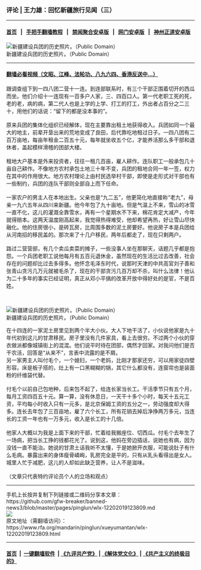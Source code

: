 ### 评论 | 王力雄：回忆新疆旅行见闻（三）
------------------------

#### [首页](https://github.com/gfw-breaker/banned-news3/blob/master/README.md) &nbsp;&nbsp;|&nbsp;&nbsp; [手把手翻墙教程](https://github.com/gfw-breaker/guides/wiki) &nbsp;&nbsp;|&nbsp;&nbsp; [禁闻聚合安卓版](https://github.com/gfw-breaker/bn-android) &nbsp;&nbsp;|&nbsp;&nbsp; [网门安卓版](https://github.com/oGate2/oGate) &nbsp;&nbsp;|&nbsp;&nbsp; [神州正道安卓版](https://github.com/SzzdOgate/update) 



<div id="headerimg">
 <img alt="新疆建设兵团的历史照片。（Public Domain）" src="https://www.rfa.org/mandarin/pinglun/xueyumantan/wlx-12202019123809.html/160fcd392b679103354940.jpg/@@images/8f556a21-1416-48bb-bff3-e71a3344b5f0.jpeg" title="新疆建设兵团的历史照片。（Public Domain）"/>
 <div id="headerimgcontents">
  <div id="headerimgcaption">
   <span>
    新疆建设兵团的历史照片。（Public Domain）
   </span>
   <!-- zoomattribute -->
  </div>
  <!-- headerimgcaption -->
 </div>
 <!-- headerimagecontents -->
</div>

<hr/>


#### [翻墙必看视频（文昭、江峰、法轮功、八九六四、香港反送中...）](https://github.com/gfw-breaker/banned-news3/blob/master/pages/link3.md)

<div id="storytext">
 <div>
  <div class="slot_header">
  </div>
 </div>
 <p>
  跟调查组下到一四八团二营十一连。到连部联系时，有三个干部正围着切开的西瓜而坐。他们介绍十一连现有一百多户人家，三、四百口人。第一代老职工死的死，老的老，病的病，第二代人也是上学的上学、打工的打工，外出者占百分之二三十，用他们的话说：“留下的都是没本事的”。
  <br/>
  <br/>
  原来兵团的集体化组织已经解体，现在主要靠出租土地获得收入。兵团如同一个最大的地主，前辈开垦出来的荒地变成了良田，后代靠吃地租过日子。一四八团有二百万亩地，每亩年租金二百五十元，每年就坐收五个亿，才能养活那么多干部和退休者，盖起模样滑稽的团部大楼。
  <br/>
  <br/>
  租地大户基本是外来投资者，往往一租几百亩，雇人耕作。连队职工一般承包几十亩自己耕作。不像地方农村承包土地三十年不变，兵团的租地合同一年一签，权力在其中的作用很大。地方农村理论上由村民选举村干部，即使是走形式对干部也有一些制约，兵团的连队干部则全部自上而下任命。
  <br/>
  <br/>
  一家农户的男主人在本地出生。父亲也是“九二五”，他更简化地直接称“老九”，母亲一九六五年从四川来新疆。他今年包了九十亩地。但是气温上不来，雪山的冰雪一直不化，这儿的灌溉全靠雪水，再有一个星期水不下来，棉花肯定大减产，今年就得赔本。这两天温度刚高起来，我觉得热得难受，他却希望再热，好让雪山尽快融化。他的住房很小，是砖瓦房，比周围多数的泥土房要好。他说房子本是兵团给从河南招的移民盖的。那次来了十几户移民，两年后都走了，现在只剩两户。
  <br/>
  <br/>
  路过二营营部，有几个卖瓜卖菜的摊子，一些没事人坐在那聊天，话题几乎都是抱怨。一个兵团老职工说他每月有五百元退休金，虽然现在的生活比过去改善，社会存在的问题却比过去多得多。他怀念毛泽东时代，说那时天津的中共高官刘子善和张青山贪污几万元就被毛杀了，现在的干部贪污几百万却不杀，叫什么法律！他认为二十多年的事实已经证明，真正从邓小平搞的改革开放中得好处的是官，不是百姓。
 </p>
 <p>
  <br/>
  <div class="image-inline captioned" style="width:640px;">
   <div style="width:640px;">
    <img alt="新疆建设兵团的历史照片。（Public Domain）" src="https://www.rfa.org/mandarin/pinglun/xueyumantan/wlx-12202019123809.html/160fcd3921379103352308.jpg" title="新疆建设兵团的历史照片。（Public Domain）"/>
   </div>
   <div class="image-caption">
    <span style="width:640px;">
     新疆建设兵团的历史照片。（Public Domain）
    </span>
    <span class="copyright">
    </span>
   </div>
  </div>
 </p>
 <p>
  在十四连的一家泥土房里见到两个半大小伙。大人下地干活了，小伙说他家是九十年代初到这儿的甘肃移民。房子里没有几件家具，看上去很穷。不过两个小伙的穿衣做派都像城镇街上的混混。他们说平时待在团部，偶然才回家。对我问他们是否干农活，回答是“从来不”，言表中流露的是不屑。
  <br/>
  另一家男主人叫付毛个，一个媳妇，一个老妈，比刚才那家还穷，可以用家徒四壁形容。床是板子搭的，灶上有一口黑糊糊的锅，其它什么都没有，连窗帘也是装面粉的纤维袋代替。
  <br/>
  <br/>
  付毛个以前自己包地种，后来包不起了，给连长家当长工。干活季节只有五个月，每月工资四百五十元。算一算，没有休息日，一天干十多个小时，每天十五元工资，平均每小时收入只有一元多，是北京保姆工资的五分之一，劳动强度却大得多。连长去年包了三百亩地，雇了六个长工，所有花销去掉后净挣两万多元，当连长的工资一年也有一万多元，收入是长工的十几倍。
  <br/>
  <br/>
  他家人大概以为我是上面下来的干部，忙着给我搬座位、切西瓜。付毛个去年生了一场病，把当长工挣的钱都花光了。说到这，他妈在旁边插话，说她也有病，因为没钱一直不能治。她说的甘肃土话我听不太懂，于是她掀开衣服，可能说肚子有什么毛病。暴露出来的身体瘦骨嶙峋，乳房完全是平的，只有从乳头看得出是女人。城里人忙于减肥，这儿的人却如此缺乏营养，让人不是滋味。
  <br/>
  <br/>
  （文章只代表特约评论员个人的立场和观点）
 </p>
</div>

<hr/>
手机上长按并复制下列链接或二维码分享本文章：<br/>
https://github.com/gfw-breaker/banned-news3/blob/master/pages/pinglun/wlx-12202019123809.md <br/>
<a href='https://github.com/gfw-breaker/banned-news3/blob/master/pages/pinglun/wlx-12202019123809.md'><img src='https://github.com/gfw-breaker/banned-news3/blob/master/pages/pinglun/wlx-12202019123809.md.png'/></a> <br/>
原文地址（需翻墙访问）：https://www.rfa.org/mandarin/pinglun/xueyumantan/wlx-12202019123809.html


------------------------
#### [首页](https://github.com/gfw-breaker/banned-news3/blob/master/README.md) &nbsp;|&nbsp; [一键翻墙软件](https://github.com/gfw-breaker/nogfw/blob/master/README.md) &nbsp;| [《九评共产党》](https://github.com/gfw-breaker/9ping.md/blob/master/README.md#九评之一评共产党是什么) | [《解体党文化》](https://github.com/gfw-breaker/jtdwh.md/blob/master/README.md) | [《共产主义的终极目的》](https://github.com/gfw-breaker/gczydzjmd.md/blob/master/README.md)


<img src='http://gfw-breaker.win/banned-news3/pages/pinglun/wlx-12202019123809.md' width='0px' height='0px'/>